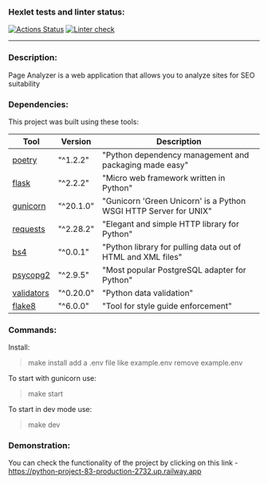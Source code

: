 ### Hexlet tests and linter status:
[![Actions Status](https://github.com/georf1/python-project-83/workflows/hexlet-check/badge.svg)](https://github.com/georf1/python-project-83/actions)
[![Linter check](https://github.com/georf1/python-project-83/actions/workflows/lint.yml/badge.svg)](https://github.com/georf1/python-project-83/actions/workflows/lint.yml)

---

### Description:
Page Analyzer is a web application that allows you to analyze sites for SEO suitability

### Dependencies:
This project was built using these tools:

| Tool                                                  | Version         | Description                                                         |
|-------------------------------------------------------|-----------------|---------------------------------------------------------------------|
| [poetry](https://poetry.eustace.io)                   | "^1.2.2"        | "Python dependency management and packaging made easy"              |
| [flask](https://flask.palletsprojects.com)            | "^2.2.2"        | "Micro web framework written in Python"                             |
| [gunicorn](https://gunicorn.org)                      | "^20.1.0"       | "Gunicorn 'Green Unicorn' is a Python WSGI HTTP Server for UNIX"    |
| [requests](https://requests.readthedocs.io)           | "^2.28.2"       | "Elegant and simple HTTP library for Python"                        |
| [bs4](https://www.crummy.com/software/BeautifulSoup)  | "^0.0.1"        | "Python library for pulling data out of HTML and XML files"         |
| [psycopg2](https://www.psycopg.org)                   | "^2.9.5"        | "Most popular PostgreSQL adapter for Python"                        |
| [validators](https://validators.readthedocs.io)       | "^0.20.0"       | "Python data validation"                                            |
| [flake8](https://flake8.pycqa.org)                    | "^6.0.0"        | "Tool for style guide enforcement"                                  |

### Commands:
Install:
> make install
> add a .env file like example.env
> remove example.env

To start with gunicorn use:
> make start

To start in dev mode use:
> make dev

### Demonstration:
You can check the functionality of the project by clicking on this link - https://python-project-83-production-2732.up.railway.app
